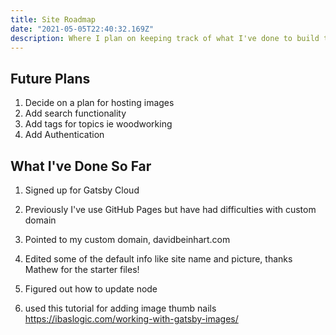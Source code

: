 ```yaml
---
title: Site Roadmap
date: "2021-05-05T22:40:32.169Z"
description: Where I plan on keeping track of what I've done to build the site and what I have planned for the future. 
---
```


## Future Plans 
1. Decide on a plan for hosting images 
2. Add search functionality 
3. Add tags for topics ie woodworking 
4. Add Authentication 

## What I've Done So Far 
1. Signed up for Gatsby Cloud 
2. Previously I've use GitHub Pages but have had difficulties with custom domain 
3. Pointed to my custom domain, davidbeinhart.com 
4. Edited some of the default info like site name and picture, thanks Mathew for the starter files! 


1. Figured out how to update node 
2. used this tutorial for adding image thumb nails 
https://ibaslogic.com/working-with-gatsby-images/

